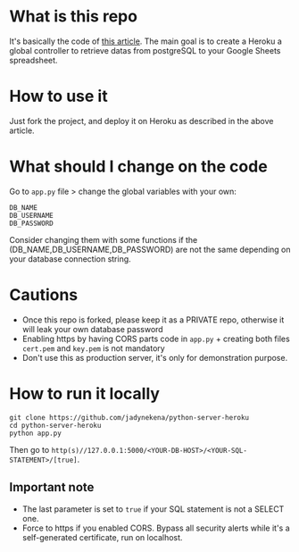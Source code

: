 # What is this repo
It's basically the code of [this article](https://data-addict-com.github.io/retrieve-datas-from-postgresql-to-google-sheets-with-heroku-for-free/).
The main goal is to create a Heroku a global controller to retrieve datas from postgreSQL to your Google Sheets spreadsheet.

# How to use it
Just fork the project, and deploy it on Heroku as described in the above article.

# What should I change on the code
Go to `app.py` file > change the global variables with your own:
```
DB_NAME
DB_USERNAME
DB_PASSWORD
```

Consider changing them with some functions if the (DB_NAME,DB_USERNAME,DB_PASSWORD) are not the same depending on your database connection string.

# Cautions
- Once this repo is forked, please keep it as a PRIVATE repo, otherwise it will leak your own database password
- Enabling https by having CORS parts code in `app.py` + creating both files `cert.pem` and `key.pem` is not mandatory
- Don't use this as production server, it's only for demonstration purpose.

# How to run it locally
```
git clone https://github.com/jadynekena/python-server-heroku
cd python-server-heroku
python app.py
```

Then go to `http(s)//127.0.0.1:5000/<YOUR-DB-HOST>/<YOUR-SQL-STATEMENT>/[true]`.
## Important note
- The last parameter is set to `true` if your SQL statement is not a SELECT one.
- Force to https if you enabled CORS. Bypass all security alerts while it's a self-generated certificate, run on localhost.
